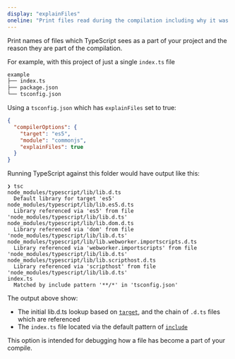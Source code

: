 ```yaml
---
display: "explainFiles"
oneline: "Print files read during the compilation including why it was included."
---
```


Print names of files which TypeScript sees as a part of your project and the reason they are part of the compilation.

For example, with this project of just a single `index.ts` file

```sh
example
├── index.ts
├── package.json
└── tsconfig.json
```

Using a `tsconfig.json` which has `explainFiles` set to true:

```json
{
  "compilerOptions": {
    "target": "es5",
    "module": "commonjs",
    "explainFiles": true
  }
}
```

Running TypeScript against this folder would have output like this:

```
❯ tsc
node_modules/typescript/lib/lib.d.ts
  Default library for target 'es5'
node_modules/typescript/lib/lib.es5.d.ts
  Library referenced via 'es5' from file 'node_modules/typescript/lib/lib.d.ts'
node_modules/typescript/lib/lib.dom.d.ts
  Library referenced via 'dom' from file 'node_modules/typescript/lib/lib.d.ts'
node_modules/typescript/lib/lib.webworker.importscripts.d.ts
  Library referenced via 'webworker.importscripts' from file 'node_modules/typescript/lib/lib.d.ts'
node_modules/typescript/lib/lib.scripthost.d.ts
  Library referenced via 'scripthost' from file 'node_modules/typescript/lib/lib.d.ts'
index.ts
  Matched by include pattern '**/*' in 'tsconfig.json'
```

The output above show:

- The initial lib.d.ts lookup based on [`target`](#target), and the chain of `.d.ts` files which are referenced
- The `index.ts` file located via the default pattern of [`include`](#include)

This option is intended for debugging how a file has become a part of your compile.
